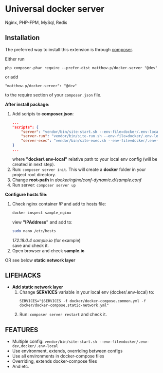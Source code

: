 Universal docker server
===========================
Nginx, PHP-FPM, MySql, Redis

Installation
------------

The preferred way to install this extension is through [composer](http://getcomposer.org/download/).

Either run

```
php composer.phar require --prefer-dist matthew-p/docker-server "@dev"
```

or add

```
"matthew-p/docker-server": "@dev"
```

to the require section of your `composer.json` file.

__After install package:__

1. Add scripts to **composer.json**:
    ```json
    ...
    "scripts": {
        "server": "vendor/bin/site-start.sh --env-file=docker/.env-local",
        "server-run": "vendor/bin/site-run.sh --env-file=docker/.env-local",
        "server-exec": "vendor/bin/site-exec.sh --env-file=docker/.env-local"
    }
    ...
    ```
    where **"docker/.env-local"** relative path to your local env config (will be created in next step).
2. Run: ```composer server init```. This will create a **docker** folder in your project root directory.
3. Change **root-path** in _docker/nginx/conf-dynamic.d/sample.conf_
4. Run server: ```composer server up ```

**Configure hosts file:**
1. Check nginx container _IP_ and add to hosts file:
    ```bash
    docker inspect sample_nginx
    ```
    view **"IPAddress"** and add to:
    ```bash
    sudo nano /etc/hosts
    ```
    _172.18.0.4 sample.io_ (for example)  
    save and check it.
2. Open browser and check **sample.io**

OR see below **static network layer**
    
    
**LIFEHACKS** 
---

- **Add static network layer**
    1. Change **SERVICES** variable in your local env (docker/.env-local) to:
        ```
        SERVICES="$SERVICES -f docker/docker-compose.common.yml -f docker/docker-compose.static-network.yml"
        ```
    2. Run: ```composer server restart``` and check it.
    
**FEATURES**
---
- Multiple config: ```vendor/bin/site-start.sh --env-file=docker/.env-dev,docker/.env-local```
- Use environment, extends, overriding between configs
- Use all environments in docker-compose files
- Overriding, extends docker-compose files
- And etc.  